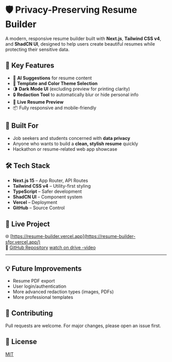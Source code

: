# 🛡️ Privacy-Preserving Resume Builder

A modern, responsive resume builder built with **Next.js**, **Tailwind CSS v4**, and **ShadCN UI**, designed to help users create beautiful resumes while protecting their sensitive data.

## 🚀 Key Features

- 🧠 **AI Suggestions** for resume content
- 🎨 **Template and Color Theme Selection**
- 🌗 **Dark Mode UI** (excluding preview for printing clarity)
- 🔒 **Redaction Tool** to automatically blur or hide personal info
- 📄 **Live Resume Preview**
- 📦 Fully responsive and mobile-friendly

## 👤 Built For
- Job seekers and students concerned with **data privacy**
- Anyone who wants to build a **clean, stylish resume** quickly
- Hackathon or resume-related web app showcase

## 🛠️ Tech Stack

- **Next.js 15** – App Router, API Routes
- **Tailwind CSS v4** – Utility-first styling
- **TypeScript** – Safer development
- **ShadCN UI** – Component system
- **Vercel** – Deployment
- **GitHub** – Source Control

## 🔗 Live Project
🌐 [https://resume-builder.vercel.app](https://resume-builder-sfpr.vercel.app/)  
📂 [GitHub Repository](https://github.com/priyansh-commits/resume-builder)
    [watch on drive -video](https://drive.google.com/file/d/1D5nIYRuQpZc0-mTVbF_hi7iBZfYjvmLt/view?usp=sharing)


---

## 💡 Future Improvements

- Resume PDF export
- User login/authentication
- More advanced redaction types (images, PDFs)
- More professional templates

## 🤝 Contributing

Pull requests are welcome. For major changes, please open an issue first.

## 📄 License

[MIT](LICENSE)
